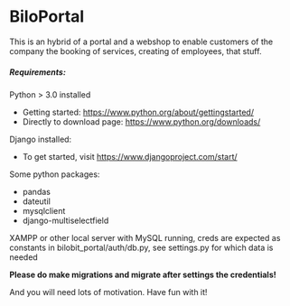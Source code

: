 # BiloPortal

This is an hybrid of a portal and a webshop to enable customers of the company the booking of services, creating of employees, that stuff.

##### Requirements:
Python > 3.0 installed
- Getting started: https://www.python.org/about/gettingstarted/
- Directly to download page: https://www.python.org/downloads/

Django installed:
- To get started, visit https://www.djangoproject.com/start/

Some python packages:
- pandas
- dateutil
- mysqlclient
- django-multiselectfield


XAMPP or other local server with MySQL running, creds are expected as constants in bilobit_portal/auth/db.py, see settings.py for which data is needed

**Please do make migrations and migrate after settings the credentials!**

And you will need lots of motivation. Have fun with it!
